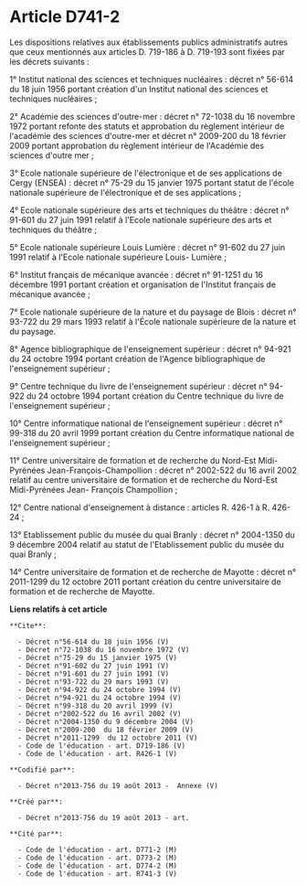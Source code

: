 # Article D741-2

Les dispositions relatives aux établissements publics administratifs autres que ceux mentionnés aux articles D. 719-186 à D.
719-193 sont fixées par les décrets suivants : 

1° Institut national des sciences et techniques nucléaires : décret n° 56-614 du 18 juin 1956 portant création d'un Institut
national des sciences et techniques nucléaires ; 

2° Académie des sciences d'outre-mer : décret n° 72-1038 du 16 novembre 1972 portant refonte des statuts et approbation du
règlement intérieur de l'académie des sciences d'outre-mer et décret n° 2009-200 du 18 février 2009 portant approbation du
règlement intérieur de l'Académie des sciences d'outre mer ; 

3° Ecole nationale supérieure de l'électronique et de ses applications de Cergy (ENSEA) : décret n° 75-29 du 15 janvier 1975
portant statut de l'école nationale supérieure de l'électronique et de ses applications ; 

4° Ecole nationale supérieure des arts et techniques du théâtre : décret n° 91-601 du 27 juin 1991 relatif à l'Ecole
nationale supérieure des arts et techniques du théâtre ; 

5° Ecole nationale supérieure Louis Lumière : décret n° 91-602 du 27 juin 1991 relatif à l'Ecole nationale supérieure Louis-
Lumière ; 

6° Institut français de mécanique avancée : décret n° 91-1251 du 16 décembre 1991 portant création et organisation de
l'Institut français de mécanique avancée ; 

7° Ecole nationale supérieure de la nature et du paysage de Blois : décret n° 93-722 du 29 mars 1993 relatif à l'École
nationale supérieure de la nature et du paysage. 

8° Agence bibliographique de l'enseignement supérieur : décret n° 94-921 du 24 octobre 1994 portant création de l'Agence
bibliographique de l'enseignement supérieur ; 

9° Centre technique du livre de l'enseignement supérieur : décret n° 94-922 du 24 octobre 1994 portant création du Centre
technique du livre de l'enseignement supérieur ; 

10° Centre informatique national de l'enseignement supérieur : décret n° 99-318 du 20 avril 1999 portant création du Centre
informatique national de l'enseignement supérieur ; 

11° Centre universitaire de formation et de recherche du Nord-Est Midi-Pyrénées Jean-François-Champollion : décret n°
2002-522 du 16 avril 2002 relatif au centre universitaire de formation et de recherche du Nord-Est Midi-Pyrénées Jean-
François Champollion ; 

12° Centre national d'enseignement à distance : articles R. 426-1 à R. 426-24 ; 

13° Etablissement public du musée du quai Branly : décret n° 2004-1350 du 9 décembre 2004 relatif au statut de
l'Etablissement public du musée du quai Branly ; 

14° Centre universitaire de formation et de recherche de Mayotte : décret n° 2011-1299 du 12 octobre 2011 portant création du
centre universitaire de formation et de recherche de Mayotte.

**Liens relatifs à cet article**

	**Cite**:

	  - Décret n°56-614 du 18 juin 1956 (V)
	  - Décret n°72-1038 du 16 novembre 1972 (V)
	  - Décret n°75-29 du 15 janvier 1975 (V)
	  - Décret n°91-602 du 27 juin 1991 (V)
	  - Décret n°91-601 du 27 juin 1991 (V)
	  - Décret n°93-722 du 29 mars 1993 (V)
	  - Décret n°94-922 du 24 octobre 1994 (V)
	  - Décret n°94-921 du 24 octobre 1994 (V)
	  - Décret n°99-318 du 20 avril 1999 (V)
	  - Décret n°2002-522 du 16 avril 2002 (V)
	  - Décret n°2004-1350 du 9 décembre 2004 (V)
	  - Décret n°2009-200  du 18 février 2009 (V)
	  - Décret n°2011-1299  du 12 octobre 2011 (V)
	  - Code de l'éducation - art. D719-186 (V)
	  - Code de l'éducation - art. R426-1 (V)

	**Codifié par**:

	  - Décret n°2013-756 du 19 août 2013 -  Annexe (V)

	**Créé par**:

	  - Décret n°2013-756 du 19 août 2013 - art.

	**Cité par**:

	  - Code de l'éducation - art. D771-2 (M)
	  - Code de l'éducation - art. D773-2 (M)
	  - Code de l'éducation - art. D774-2 (M)
	  - Code de l'éducation - art. R741-3 (V)

